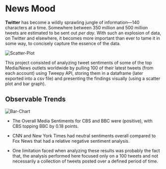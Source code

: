 # News Mood


**Twitter** has become a wildly sprawling jungle of information—140 characters at a time. Somewhere between 350 million and 500 million tweets are estimated to be sent out _per day_. With such an explosion of data, on Twitter and elsewhere, it becomes more important than ever to tame it in some way, to concisely capture the essence of the data.

![Scatter-Plot](Images/Sentiment_Analysis_of_Media_Tweets)

This project consisted of analyzing tweet sentiments of some of the top Media/News outlets worldwide by pulling 100 of their latest tweets (from each account) using Tweepy API, storing them in a dataframe (later exported into a csv file) and presenting the findings visually (using a scatter plot and bar graph).

## Observable Trends

![Bar-Chart](Images/Overall_Media_Sentiment_based_on_Twitter)

* The Overall Media Sentiments for CBS and BBC were (positive), with CBS topping BBC by 0.18 points.

* CNN and New York Times had neutral sentiments overall compared to Fox News that had a relative negative sentiment analysis.

* One limitation faced when analyzing these results was probably the fact that, the analysis performed here focused only on a 100 tweets and not necessarily a collection of tweets posted over a defined period of time.